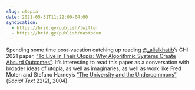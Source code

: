```yaml
---
slug: utopia
date: 2021-05-31T11:22:00-04:00
syndication:
  - https://brid.gy/publish/twitter
  - https://brid.gy/publish/mastodon
---
```


Spending some time post-vacation catching up reading [@\_alialkhatib][1]’s CHI 2021 paper, [“To Live in Their Utopia: Why Algorithmic Systems Create Absurd Outcomes”][2]. It’s interesting to read this paper as a conversation with broader ideas of utopia, as well as imaginaries, as well as work like Fred Moten and Stefano Harney’s [“The University and the Undercommons”][3] (_Social Text_ 22(2), 2004).

[1]:	https://ali-alkhatib.com
[2]:	https://ali-alkhatib.com/papers/chi/utopia/utopia.pdf
[3]:	https://doi.org/10.1215/01642472-22-2_79-101